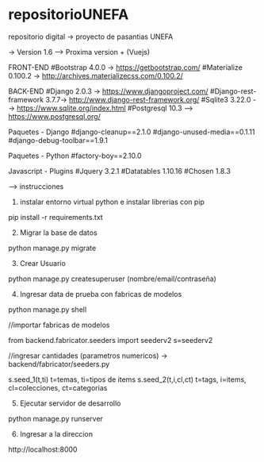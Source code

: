 # repositorioUNEFA
repositorio digital -> proyecto de pasantias UNEFA

-> Version 1.6 --> Proxima version + (Vuejs)

FRONT-END
#Bootstrap 4.0.0 -> https://getbootstrap.com/
#Materialize 0.100.2 -> http://archives.materializecss.com/0.100.2/

BACK-END
#Django 2.0.3 -> https://www.djangoproject.com/
#Django-rest-framework 3.7.7-> http://www.django-rest-framework.org/
#Sqlite3 3.22.0 --> https://www.sqlite.org/index.html
#Postgresql 10.3 --> https://www.postgresql.org/

Paquetes - Django
#django-cleanup==2.1.0
#django-unused-media==0.1.11
#django-debug-toolbar==1.9.1

Paquetes - Python
#factory-boy==2.10.0 

Javascript - Plugins
#Jquery 3.2.1
#Datatables 1.10.16
#Chosen 1.8.3

--> instrucciones

1) instalar entorno virtual python e instalar librerias con pip

pip install -r requirements.txt

2) Migrar la base de datos

python manage.py migrate

3) Crear Usuario

python manage.py createsuperuser (nombre/email/contraseña)

4) Ingresar data de prueba con fabricas de modelos 

python manage.py shell

//importar fabricas de modelos

from backend.fabricator.seeders import seederv2
s=seederv2

//ingresar cantidades (parametros numericos) -> backend/fabricator/seeders.py

s.seed_1(t,ti) t=temas, ti=tipos de items 
s.seed_2(t,i,cl,ct) t=tags, i=items, cl=colecciones, ct=categorias

5) Ejecutar servidor de desarrollo

python manage.py runserver

6) Ingresar a la direccion

http://localhost:8000
